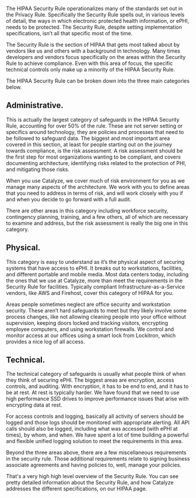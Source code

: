 The HIPAA Security Rule operationalizes many of the standards set out in the Privacy Rule. Specifically the Security Rule spells out, in various levels of detail, the ways in which electronic protected health information, or ePHI, needs to be protected. The Security Rule, despite setting implementation specifications, isn’t all that specific most of the time.

The Security Rule is the section of HIPAA that gets most talked about by vendors like us and others with a background in technology. Many times developers and vendors focus specifically on the areas within the Security Rule to achieve compliance. Even with this area of focus, the specific technical controls only make up a minority of the HIPAA Security Rule.

The HIPAA Security Rule can be broken down into the three main categories below.

## Administrative.

This is actually the largest category of safeguards in the HIPAA Security Rule, accounting for over 50% of the rule. These are not server setting or specifics around technology, they are policies and processes that need to be followed to safeguard data. The biggest and most important area covered in this section, at least for people starting out on the journey towards compliance, is the risk assessment. A risk assessment should be the first step for most organizations wanting to be compliant, and covers documenting architecture, identifying risks related to the protection of PHI, and mitigating those risks.

When you use Catalyze, we cover much of risk environment for you as we manage many aspects of the architecture. We work with you to define areas that you need to address in terms of risk, and will work closely with you if and when you decide to go forward with a full audit.

There are other areas in this category including workforce security, contingency planning, training, and a few others, all of which are necessary to examine and address, but the risk assessment is really the big one in this category.

## Physical.

This category is easy to understand as it’s the physical aspect of securing systems that have access to ePHI. It breaks out to workstations, facilities, and different portable and mobile media. Most data centers today, including the ones that we use at Catalyze, more than meet the requirements in the Security Rule for facilities. Typically compliant Infrastructure-as-a-Service vendors, like AWS and Firehost, cover this category of HIPAA for you.

Areas people sometimes neglect are office security and workstation security. These aren’t hard safeguards to meet but they likely involve some process changes, like not allowing cleaning people into your office without supervision, keeping doors locked and tracking visitors, encrypting employee computers, and using workstation firewalls. We control and monitor access at our offices using a smart lock from Lockitron, which provides a nice log of all access.

## Technical.

The technical category of safeguards is usually what people think of when they think of securing ePHI. The biggest areas are encryption, access controls, and auditing. With encryption, it has to be end to end, and it has to be at rest. At rest is typically harder. We have found that we need to use high performance SSD drives to improve performance issues that arise with encrypting data at rest.

For access controls and logging, basically all activity of servers should be logged and those logs should be monitored with appropriate alerting. All API calls should also be logged, including what was accessed (with ePHI at times), by whom, and when. We have spent a lot of time building a powerful and flexible unified logging solution to meet the requirements in this area.

Beyond the three areas above, there are a few miscellaneous requirements in the security rule. Those additional requirements relate to signing business associate agreements and having policies to, well, manage your policies.

That's a very high high level overview of the Security Rule. You can see pretty detailed information about the Security Rule, and how Catalyze addresses the different specifications, on our HIPAA page.
